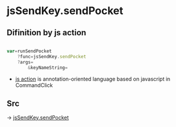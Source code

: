 # jsSendKey.sendPocket

## Difinition by js action

```js.js

var=runSendPocket
	?func=jsSendKey.sendPocket
	?args=
		&keyNameString=
```

- [js action]() is annotation-oriented language based on javascript in CommandClick

## Src

-> [jsSendKey.sendPocket](https://github.com/puutaro/CommandClick/blob/master/app/src/main/java/com/puutaro/commandclick/fragment_lib/terminal_fragment/js_interface/JsSendKey.kt#L22)


